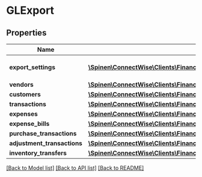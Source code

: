 # GLExport

## Properties
Name | Type | Description | Notes
------------ | ------------- | ------------- | -------------
**export_settings** | [**\Spinen\ConnectWise\Clients\Finance\Model\GLExportSettings**](GLExportSettings.md) | Mapped to GlPreferences Class | [optional] 
**vendors** | [**\Spinen\ConnectWise\Clients\Finance\Model\GLExportVendor[]**](GLExportVendor.md) |  | [optional] 
**customers** | [**\Spinen\ConnectWise\Clients\Finance\Model\GLExportCustomer[]**](GLExportCustomer.md) |  | [optional] 
**transactions** | [**\Spinen\ConnectWise\Clients\Finance\Model\GLExportTransaction[]**](GLExportTransaction.md) |  | [optional] 
**expenses** | [**\Spinen\ConnectWise\Clients\Finance\Model\GLExportExpense[]**](GLExportExpense.md) |  | [optional] 
**expense_bills** | [**\Spinen\ConnectWise\Clients\Finance\Model\GLExportExpenseBill[]**](GLExportExpenseBill.md) |  | [optional] 
**purchase_transactions** | [**\Spinen\ConnectWise\Clients\Finance\Model\GLExportPurchaseTransaction[]**](GLExportPurchaseTransaction.md) |  | [optional] 
**adjustment_transactions** | [**\Spinen\ConnectWise\Clients\Finance\Model\GLExportAdjustmentTransaction[]**](GLExportAdjustmentTransaction.md) |  | [optional] 
**inventory_transfers** | [**\Spinen\ConnectWise\Clients\Finance\Model\GLExportInventoryTransfer[]**](GLExportInventoryTransfer.md) |  | [optional] 

[[Back to Model list]](../README.md#documentation-for-models) [[Back to API list]](../README.md#documentation-for-api-endpoints) [[Back to README]](../README.md)



